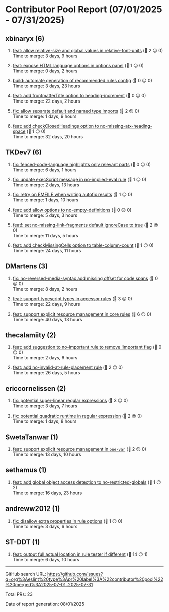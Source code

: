 # Contributor Pool Report (07/01/2025 - 07/31/2025)

## xbinaryx (6)

1. [feat: allow relative-size and global values in relative-font-units](https://github.com/eslint/css/pull/214) (💬 2 😐 0)  
    Time to merge: 3 days, 9 hours

1. [feat: expose HTML language options in options panel](https://github.com/eslint/code-explorer/pull/118) (💬 1 😐 0)  
    Time to merge: 0 days, 2 hours

1. [build: automate generation of recommended rules config](https://github.com/eslint/css/pull/190) (💬 0 😐 0)  
    Time to merge: 3 days, 23 hours

1. [feat: add frontmatterTitle option to heading-increment](https://github.com/eslint/markdown/pull/454) (💬 0 😐 0)  
    Time to merge: 22 days, 2 hours

1. [fix: allow separate default and named type imports](https://github.com/eslint/eslint/pull/19899) (💬 2 😐 0)  
    Time to merge: 1 days, 9 hours

1. [feat: add checkClosedHeadings option to no-missing-atx-heading-space](https://github.com/eslint/markdown/pull/452) (💬 1 😐 0)  
    Time to merge: 32 days, 20 hours

## TKDev7 (6)

1. [fix: fenced-code-language highlights only relevant parts](https://github.com/eslint/markdown/pull/487) (💬 0 😐 0)  
    Time to merge: 6 days, 1 hours

1. [fix: update execScript message in no-implied-eval rule](https://github.com/eslint/eslint/pull/19937) (💬 1 😐 0)  
    Time to merge: 2 days, 13 hours

1. [fix: retry on EMFILE when writing autofix results](https://github.com/eslint/eslint/pull/19926) (💬 1 😐 0)  
    Time to merge: 1 days, 10 hours

1. [feat: add allow options to no-empty-definitions](https://github.com/eslint/markdown/pull/455) (💬 0 😐 0)  
    Time to merge: 5 days, 3 hours

1. [feat!: set no-missing-link-fragments default ignoreCase to true](https://github.com/eslint/markdown/pull/447) (💬 2 😐 0)  
    Time to merge: 11 days, 5 hours

1. [feat: add checkMissingCells option to table-column-count](https://github.com/eslint/markdown/pull/434) (💬 1 😐 0)  
    Time to merge: 24 days, 11 hours

## DMartens (3)

1. [fix: no-reversed-media-syntax add missing offset for code spans](https://github.com/eslint/markdown/pull/460) (💬 0 😐 0)  
    Time to merge: 8 days, 2 hours

1. [feat: support typescript types in accessor rules](https://github.com/eslint/eslint/pull/19882) (💬 3 😐 0)  
    Time to merge: 22 days, 9 hours

1. [feat: support explicit resource management in core rules](https://github.com/eslint/eslint/pull/19828) (💬 6 😐 0)  
    Time to merge: 40 days, 13 hours

## thecalamiity (2)

1. [feat: add suggestion to no-important rule to remove !important flag](https://github.com/eslint/css/pull/217) (💬 0 😐 0)  
    Time to merge: 2 days, 6 hours

1. [feat: add no-invalid-at-rule-placement rule](https://github.com/eslint/css/pull/171) (💬 2 😐 0)  
    Time to merge: 26 days, 5 hours

## ericcornelissen (2)

1. [fix: potential super-linear regular expressions](https://github.com/eslint/markdown/pull/463) (💬 3 😐 0)  
    Time to merge: 3 days, 7 hours

1. [fix: potential quadratic runtime in regular expression](https://github.com/eslint/rewrite/pull/240) (💬 2 😐 0)  
    Time to merge: 1 days, 8 hours

## SwetaTanwar (1)

1. [feat: support explicit resource management in `one-var`](https://github.com/eslint/eslint/pull/19941) (💬 2 😐 0)  
    Time to merge: 13 days, 10 hours

## sethamus (1)

1. [feat: add global object access detection to no-restricted-globals](https://github.com/eslint/eslint/pull/19939) (💬 1 😐 2)  
    Time to merge: 16 days, 23 hours

## andreww2012 (1)

1. [fix: disallow extra properties in rule options](https://github.com/eslint/css/pull/197) (💬 1 😐 0)  
    Time to merge: 3 days, 6 hours

## ST-DDT (1)

1. [feat: output full actual location in rule tester if different](https://github.com/eslint/eslint/pull/19904) (💬 14 😐 1)  
    Time to merge: 6 days, 10 hours


---

GitHub search URL: https://github.com/issues?q=org%3Aeslint%20type%3Apr%20label%3A%22contributor%20pool%22%20merged%3A2025-07-01..2025-07-31

Total PRs: 23

Date of report generation: 08/01/2025